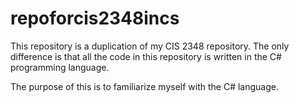 # repoforcis2348incs
This repository is a duplication of my CIS 2348 repository. The only difference is that all the code in this repository is written in the C# programming language.

The purpose of this is to familiarize myself with the C# language.
